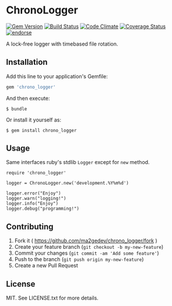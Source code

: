 # ChronoLogger

[![Gem Version](https://badge.fury.io/rb/chrono_logger.svg)](http://badge.fury.io/rb/chrono_logger)
[![Build Status](https://travis-ci.org/ma2gedev/chrono_logger.svg)](https://travis-ci.org/ma2gedev/chrono_logger)
[![Code Climate](https://codeclimate.com/github/ma2gedev/chrono_logger/badges/gpa.svg)](https://codeclimate.com/github/ma2gedev/chrono_logger)
[![Coverage Status](https://coveralls.io/repos/ma2gedev/chrono_logger/badge.svg)](https://coveralls.io/r/ma2gedev/chrono_logger)
[![endorse](https://api.coderwall.com/ma2gedev/endorsecount.png)](https://coderwall.com/ma2gedev)

A lock-free logger with timebased file rotation.

## Installation

Add this line to your application's Gemfile:

```ruby
gem 'chrono_logger'
```

And then execute:

    $ bundle

Or install it yourself as:

    $ gem install chrono_logger

## Usage

Same interfaces ruby's stdlib `Logger` except for `new` method.

```
require 'chrono_logger'

logger = ChronoLogger.new('development.%Y%m%d')

logger.error("Enjoy")
logger.warn("logging!")
logger.info("Enjoy")
logger.debug("programming!")
```

## Contributing

1. Fork it ( https://github.com/ma2gedev/chrono_logger/fork )
2. Create your feature branch (`git checkout -b my-new-feature`)
3. Commit your changes (`git commit -am 'Add some feature'`)
4. Push to the branch (`git push origin my-new-feature`)
5. Create a new Pull Request

## License

MIT. See LICENSE.txt for more details.
